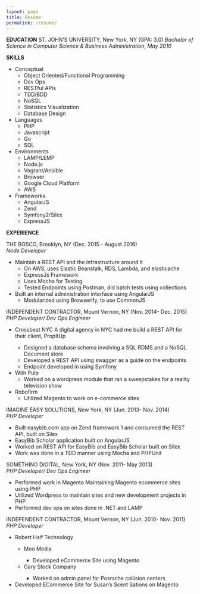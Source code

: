 ```yaml
---
layout: page
title: Resume
permalink: /resume/
---
```


**EDUCATION**
ST. JOHN’S UNIVERSITY, New York, NY (GPA: 3.0)
*Bachelor of Science in Computer Science & Business Administration, May 2010*

**SKILLS**
<ul>
  <li>
    Conceptual
    <ul>
      <li>Object Oriented/Functional Programming</li>
      <li>Dev Ops</li>
      <li>RESTful APIs</li>
      <li>TDD/BDD</li>
      <li>NoSQL</li>
      <li>Statistics Visualization</li>
      <li>Database Design</li>
    </ul>
  </li>
  <li>
    Languages
    <ul>
      <li>PHP</li>
      <li>Javascript</li>
      <li>Go</li>
      <li>SQL</li>
    </ul>
  </li>
  <li>
    Environments
    <ul>
      <li>LAMP/LEMP</li>
      <li>Node.js</li>
      <li>Vagrant/Ansible</li>
      <li>Browser</li>
      <li>Google Cloud Platform</li>
      <li>AWS</li>
    </ul>
  </li>
  <li>
    Frameworks
    <ul>
      <li>AngularJS</li>
      <li>Zend</li>
      <li>Symfony2/Silex</li>
      <li>ExpressJS</li>
    </ul>
  </li>
</ul>

**EXPERIENCE**

THE BOSCO,  Brooklyn, NY (Dec. 2015 - August 2016)  
*Node Developer*
<ul>
  <li>
    Maintain a REST API and the infrastructure around it
    <ul>
      <li>On AWS, uses Elastic Beanstalk, RDS, Lambda, and elasticache</li>
      <li>ExpressJs Framework</li>
      <li>Uses Mocha for Testing</li>
      <li>Tested Endpoints using Postman, did batch tests using collections</li>
    </ul>
  </li>
  <li>
    Built an internal administration interface using AngularJS
    <ul>
      <li>Modularized using Browserify, to use CommonJS</li>
    </ul>
  </li>
</ul>

INDEPENDENT CONTRACTOR, Mount Vernon, NY (Nov. 2014- Dec. 2015)  
*PHP Developer/ Dev Ops Engineer*
<ul>
  <li>
    Crossbeat NYC
    A digital agency in NYC had me build a REST API for their client, PropItUp
  </li>
    <ul>
      <li>Designed a database schema involving a SQL RDMS and a NoSQL Document store</li>
      <li>Developed a REST API using swagger as a guide on the endpoints</li>
      <li>Endpoint developed in using Symfony</li>
    </ul>
  </li>
  <li>
    With Pulp
    <ul>
      <li>Worked on a wordpress module that ran a sweepstakes for a reality television show</li>
    </ul>
  </li>
  <li>
    Robofirm
    <ul>
      <li>Utilized Magento to work on e-commerce sites </li>
    </ul>
  </li>
</ul>

IMAGINE EASY SOLUTIONS, New York, NY (Jun. 2013- Nov. 2014)  
*PHP Developer*
<ul>
  <li>Built easybib.com app on Zend framework 1 and consumed the REST API, built on Silex  </li>
  <li>EasyBib Scholar application built on AngularJS  </li>
  <li>Worked on REST API for EasyBib and EasyBib Scholar built on Silex </li>
  <li>Work was done in a TDD manner using Mocha and PHPUnit  </li>
</ul>

SOMETHING DIGITAL, New York, NY (Nov. 2011- May 2013)  
*PHP Developer/ Dev Ops Engineer*
<ul>
  <li>Performed work in Magento Maintaining Magento ecommerce sites using PHP  </li>
  <li>Utilized Wordpress to maintain sites and new development projects in PHP  </li>
  <li>Performed dev ops  on sites done in .NET and LAMP  </li>
</ul>

INDEPENDENT CONTRACTOR, Mount Vernon, NY (Jun. 2010- Nov. 2011)  
*PHP Developer*
<ul>
  <li>Robert Half Technology</li>
  <ul>
    <li>Moo Media  </li>
    <ul>
      <li>Developed eCommerce Site using Magento</li>
    </ul>
    <li>Gary Stock Company  </li>
    <ul>
      <li>
        Worked on admin panel for Posrsche collision centers
      </li>
    </ul>
  </ul>
  <li>Developed ECommerce Site for Susan’s Scent Sations on Magento  </li>
</ul>

